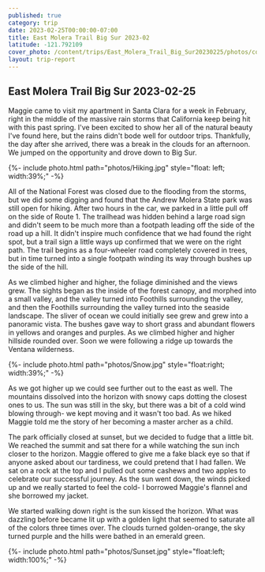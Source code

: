 ```yaml
---
published: true
category: trip
date: 2023-02-25T00:00:00-07:00
title: East Molera Trail Big Sur 2023-02
latitude: -121.792109
cover_photo: /content/trips/East_Molera_Trail_Big_Sur20230225/photos/cover_photo.jpg
layout: trip-report
---
```



## East Molera Trail Big Sur 2023-02-25

Maggie came to visit my apartment in Santa Clara for a week in February, right in the middle of the massive rain storms that California keep being hit with this past spring. I've been excited to show her all of the natural beauty I've found here, but the rains didn't bode well for outdoor trips. Thankfully, the day after she arrived, there was a break in the clouds for an afternoon. We jumped on the opportunity and drove down to Big Sur. 


{%- include photo.html 
    path="photos/Hiking.jpg"
    style="float: left; width:39%;"
-%}

All of the National Forest was closed due to the flooding from the storms, but we did some digging and found that the Andrew Molera State park was still open for hiking. After two hours in the car, we parked in a little pull off on the side of Route 1. The trailhead was hidden behind a large road sign and didn't seem to be much more than a footpath leading off the side of the road up a hill. It didn't inspire much confidence that we had found the right spot, but a trail sign a little ways up confirmed that we were on the right path. The trail begins as a four-wheeler road completely covered in trees, but in time turned into a single footpath winding its way through bushes up the side of the hill. 


As we climbed higher and higher, the foliage diminished and the views grew. The sights began as the inside of the forest canopy, and morphed into a small valley, and the valley turned into Foothills surrounding the valley, and then the Foothills surrounding the valley turned into the seaside landscape. The sliver of ocean we could initially see grew and grew into a panoramic vista. The bushes gave way to short grass and abundant flowers in yellows and oranges and purples. As we climbed higher and higher hillside rounded over. Soon we were following a ridge up towards the Ventana wilderness.  

{%- include photo.html 
    path="photos/Snow.jpg"
    style="float:right; width:39%;"
-%}

As we got higher up we could see further out to the east as well. The mountains dissolved into the horizon with snowy caps dotting the closest ones to us. The sun was still in the sky, but there was a bit of a cold wind blowing through- we kept moving and it wasn't too bad. As we hiked Maggie told me the story of her becoming a master archer as a child.  

The park officially closed at sunset, but we decided to fudge that a little bit. We reached the summit and sat there for a while watching the sun inch closer to the horizon. Maggie offered to give me a fake black eye so that if anyone asked about our tardiness, we could pretend that I had fallen. We sat on a rock at the top and I pulled out some cashews and two apples to celebrate our successful journey. As the sun went down, the winds picked up and we really started to feel the cold- I borrowed Maggie's flannel and she borrowed my jacket.  

We started walking down right is the sun kissed the horizon. What was dazzling before became lit up with a golden light that seemed to saturate all of the colors three times over. The clouds turned golden-orange, the sky turned purple and the hills were bathed in an emerald green. 


{%- include photo.html 
    path="photos/Sunset.jpg"
    style="float:left; width:100%;"
-%}

